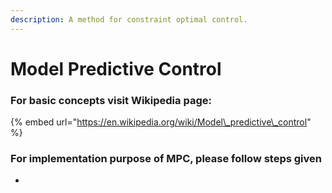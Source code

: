 ```yaml
---
description: A method for constraint optimal control.
---
```


# Model Predictive Control

### For basic concepts visit Wikipedia page: 

{% embed url="https://en.wikipedia.org/wiki/Model\_predictive\_control" %}

### For implementation purpose of MPC, please follow steps given

* 
